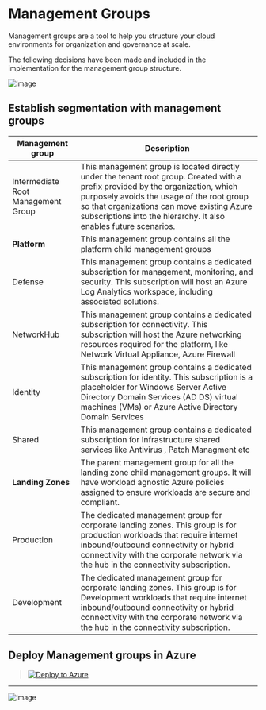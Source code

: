 # **Management Groups**

Management groups are a tool to help you structure your cloud environments for organization and governance at scale.

The following decisions have been made and included in the implementation for the management group structure.

![image](https://user-images.githubusercontent.com/22677711/164944869-e07dd0cb-284e-47ba-af70-b5a01a3fa8ee.png)

## Establish segmentation with management groups


|Management group   |Description   |
| ------------ | ------------ |
|Intermediate Root Management Group   | This management group is located directly under the tenant root group. Created with a prefix provided by the organization, which purposely avoids the usage of the root group so that organizations can move existing Azure subscriptions into the hierarchy. It also enables future scenarios.
| **Platform**  |  This management group contains all the platform child management groups
| Defense  | This management group contains a dedicated subscription for management, monitoring, and security. This subscription will host an Azure Log Analytics workspace, including associated solutions.
|NetworkHub   | This management group contains a dedicated subscription for connectivity. This subscription will host the Azure networking resources required for the platform, like Network Virtual Appliance, Azure Firewall
|  Identity | This management group contains a dedicated subscription for identity. This subscription is a placeholder for Windows Server Active Directory Domain Services (AD DS) virtual machines (VMs) or Azure Active Directory Domain Services
| Shared | This management group contains a dedicated subscription for Infrastructure shared services like Antivirus , Patch Managment etc
| **Landing Zones**	| The parent management group for all the landing zone child management groups. It will have workload agnostic Azure policies assigned to ensure workloads are secure and compliant.
| Production | The dedicated management group for corporate landing zones. This group is for production workloads that require internet inbound/outbound connectivity or hybrid connectivity with the corporate network via the hub in the connectivity subscription.
| Development | The dedicated management group for corporate landing zones. This group is for Development workloads that require internet inbound/outbound connectivity or hybrid connectivity with the corporate network via the hub in the connectivity subscription.

##  **Deploy Management groups in Azure**

> [![Deploy to Azure](https://aka.ms/deploytoazurebutton)](https://portal.azure.com/#create/Microsoft.Template/uri/https%3A%2F%2Fraw.githubusercontent.com%2Fsreekumarpg%2FACME-Azure-ELZ%2Fmain%2FDeployManagementGroup%2FARM_Deploy_Mgmt_Group.json) 


------------


![image](https://user-images.githubusercontent.com/22677711/164945844-9fe873ef-fb58-4502-bcd2-985301f49ea3.png)


